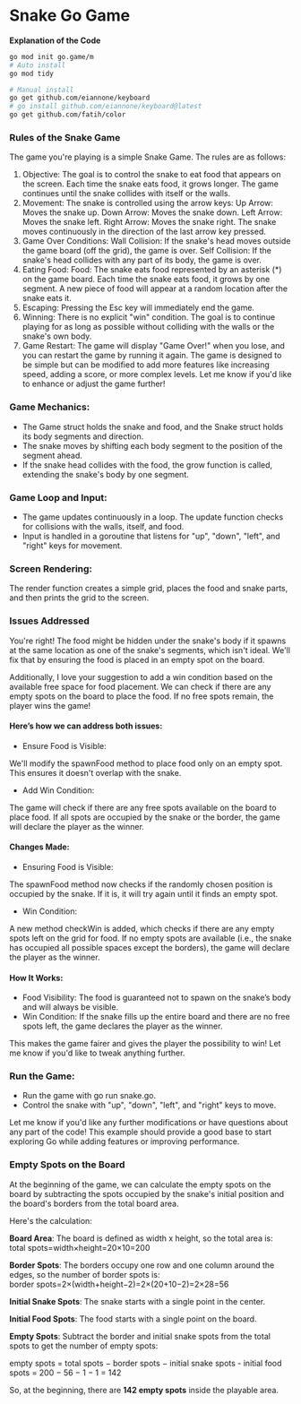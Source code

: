 # Snake Go Game

**Explanation of the Code**

```bash
go mod init go.game/m
# Auto install
go mod tidy

# Manual install
go get github.com/eiannone/keyboard
# go install github.com/eiannone/keyboard@latest
go get github.com/fatih/color
```

### Rules of the Snake Game

The game you're playing is a simple Snake Game. The rules are as follows:

1. Objective:
The goal is to control the snake to eat food that appears on the screen. Each time the snake eats food, it grows longer.
The game continues until the snake collides with itself or the walls.
2. Movement:
The snake is controlled using the arrow keys:
Up Arrow: Moves the snake up.
Down Arrow: Moves the snake down.
Left Arrow: Moves the snake left.
Right Arrow: Moves the snake right.
The snake moves continuously in the direction of the last arrow key pressed.
3. Game Over Conditions:
Wall Collision: If the snake's head moves outside the game board (off the grid), the game is over.
Self Collision: If the snake's head collides with any part of its body, the game is over.
4. Eating Food:
Food: The snake eats food represented by an asterisk (*) on the game board.
Each time the snake eats food, it grows by one segment.
A new piece of food will appear at a random location after the snake eats it.
5. Escaping:
Pressing the Esc key will immediately end the game.
6. Winning:
There is no explicit "win" condition. The goal is to continue playing for as long as possible without colliding with the walls or the snake's own body.
7. Game Restart:
The game will display "Game Over!" when you lose, and you can restart the game by running it again.
The game is designed to be simple but can be modified to add more features like increasing speed, adding a score, or more complex levels. Let me know if you'd like to enhance or adjust the game further!

### Game Mechanics:

* The Game struct holds the snake and food, and the Snake struct holds its body segments and direction.
* The snake moves by shifting each body segment to the position of the segment ahead.
* If the snake head collides with the food, the grow function is called, extending the snake's body by one segment.

### Game Loop and Input:

* The game updates continuously in a loop. The update function checks for collisions with the walls, itself, and food.
* Input is handled in a goroutine that listens for "up", "down", "left", and "right" keys for movement.

### Screen Rendering:

The render function creates a simple grid, places the food and snake parts, and then prints the grid to the screen.

### Issues Addressed

You're right! The food might be hidden under the snake's body if it spawns at the same location as one of the snake's segments, which isn't ideal. We'll fix that by ensuring the food is placed in an empty spot on the board.

Additionally, I love your suggestion to add a win condition based on the available free space for food placement. We can check if there are any empty spots on the board to place the food. If no free spots remain, the player wins the game!

#### Here’s how we can address both issues:

* Ensure Food is Visible:

We'll modify the spawnFood method to place food only on an empty spot. This ensures it doesn't overlap with the snake.

* Add Win Condition:

The game will check if there are any free spots available on the board to place food. If all spots are occupied by the snake or the border, the game will declare the player as the winner.

#### Changes Made:

* Ensuring Food is Visible:

The spawnFood method now checks if the randomly chosen position is occupied by the snake. If it is, it will try again until it finds an empty spot.

* Win Condition:

A new method checkWin is added, which checks if there are any empty spots left on the grid for food. If no empty spots are available (i.e., the snake has occupied all possible spaces except the borders), the game will declare the player as the winner.

#### How It Works:

* Food Visibility: The food is guaranteed not to spawn on the snake’s body and will always be visible.
* Win Condition: If the snake fills up the entire board and there are no free spots left, the game declares the player as the winner.

This makes the game fairer and gives the player the possibility to win! Let me know if you'd like to tweak anything further.

### Run the Game:

* Run the game with go run snake.go.
* Control the snake with "up", "down", "left", and "right" keys to move.

Let me know if you'd like any further modifications or have questions about any part of the code! This example should provide a good base to start exploring Go while adding features or improving performance.

### Empty Spots on the Board

At the beginning of the game, we can calculate the empty spots on the board by subtracting the spots occupied by the snake's initial position and the board's borders from the total board area.

Here's the calculation:

**Board Area**: The board is defined as width x height, so the total area is:
total spots=width×height=20×10=200

**Border Spots**: The borders occupy one row and one column around the edges, so the number of border spots is:
border spots=2×(width+height−2)=2×(20+10−2)=2×28=56

**Initial Snake Spots**: The snake starts with a single point in the center.

**Initial Food Spots**: The food starts with a single point on the board.

**Empty Spots**: Subtract the border and initial snake spots from the total spots to get the number of empty spots:

empty spots = total spots − border spots − initial snake spots - initial food spots = 200 − 56 − 1 − 1 = 142

So, at the beginning, there are **142 empty spots** inside the playable area.
